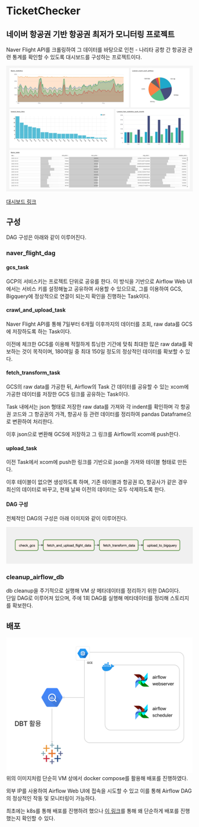 # TicketChecker
## 네이버 항공권 기반 항공권 최저가 모니터링 프로젝트
Naver Flight API를 크롤링하여 그 데이터를 바탕으로 인천 - 나리타 공항 간 항공권 관련 통계를 확인할 수 있도록 대시보드를 구성하는 프로젝트이다.

![대시보드 결과](img/dashboard.png)

[대시보드 링크](https://bit.ly/supersets1)

## 구성
DAG 구성은 아래와 같이 이루어진다.
### naver_flight_dag
#### gcs_task
GCP의 서비스키는 프로젝트 단위로 공유를 한다.
이 방식을 기반으로 Airflow Web UI에서는 서비스 키를 설정해높고 공유하여 사용할 수 있으므로, 그를 이용하여 GCS, Bigquery에 정상적으로 연결이 되는지 확인을 진행하는 Task이다.

#### crawl_and_upload_task
Naver Flight API를 통해 7일부터 6개월 이후까지의 데이터를 조회, raw data를 GCS에 저장하도록 하는 Task이다.

이전에 체크한 GCS를 이용해 적절하게 튜닝한 기간에 맞춰 최대한 많은 raw data를 확보하는 것이 목적이며, 180여일 중 최대 150일 정도의 정상적인 데이터를 확보할 수 있다.

#### fetch_transform_task
GCS의 raw data를 가공한 뒤, Airflow의 Task 간 데이터를 공유할 수 있는 xcom에 가공한 데이터를 저장한 GCS 링크를 공유하는 Task이다.

Task 내에서는 json 형태로 저장한 raw data를 가져와 각 indent를 확인하며 각 항공권 코드와 그 항공권의 가격, 항공사 등 관련 데이터를 정리하여 pandas Dataframe으로 변환하여 처리한다.

이후 json으로 변환해 GCS에 저장하고 그 링크를 Airflow의 xcom에 push한다.

#### upload_task
이전 Task에서 xcom에 push한 링크를 기반으로 json을 가져와 테이블 형태로 만든다.

이후 테이블이 없으면 생성하도록 하며, 기존 테이블과 항공권 ID, 항공사가 같은 경우 최신의 데이터로 바꾸고, 현재 날짜 이전의 데이터는 모두 삭제하도록 한다.

#### DAG 구성
전체적인 DAG의 구성은 아래 이미지와 같이 이루어진다.

![dag](img/Dag1.png)

### cleanup_airflow_db
db cleanup을 주기적으로 실행해 VM 상 메타데이터를 정리하기 위한 DAG이다.  
단일 DAG로 이루어져 있으며, 주에 1회 DAG를 실행해 메타데이터를 정리해 스토리지를 확보한다.

## 배포
![](img/image.png)
위의 이미지처럼 단순히 VM 상에서 docker compose를 활용해 배포를 진행하였다.

외부 IP를 사용하여 Airflow Web UI에 접속을 시도할 수 있고 이를 통해 Airflow DAG의 정상적인 작동 및 모니터링이 가능하다.

최초에는 k8s를 통해 배포를 진행하려 했으나 [이 링크](https://velog.io/@toho09/TicketChecker-2.-%EB%B0%B0%ED%8F%AC%ED%99%98%EA%B2%BD-%EA%B5%AC%EC%84%B1-%EB%B0%8F-%EA%B5%AC%ED%98%84-%EC%A4%80%EB%B9%84)를 통해 왜 단순하게 배포를 진행했는지 확인할 수 있다.
